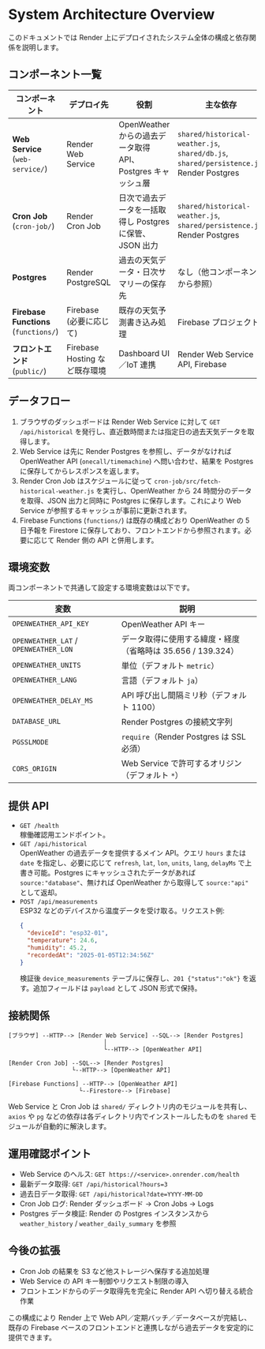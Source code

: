 # System Architecture Overview

このドキュメントでは Render 上にデプロイされたシステム全体の構成と依存関係を説明します。

## コンポーネント一覧

| コンポーネント | デプロイ先 | 役割 | 主な依存 |
| -------------- | ---------- | ---- | -------- |
| **Web Service** (`web-service/`) | Render Web Service | OpenWeather からの過去データ取得 API、Postgres キャッシュ層 | `shared/historical-weather.js`, `shared/db.js`, `shared/persistence.js`, Render Postgres |
| **Cron Job** (`cron-job/`) | Render Cron Job | 日次で過去データを一括取得し Postgres に保管、JSON 出力 | `shared/historical-weather.js`, `shared/persistence.js`, Render Postgres |
| **Postgres** | Render PostgreSQL | 過去の天気データ・日次サマリーの保存先 | なし（他コンポーネントから参照） |
| **Firebase Functions** (`functions/`) | Firebase (必要に応じて) | 既存の天気予測書き込み処理 | Firebase プロジェクト |
| **フロントエンド** (`public/`) | Firebase Hosting など既存環境 | Dashboard UI／IoT 連携 | Render Web Service API, Firebase |

## データフロー

1. ブラウザのダッシュボードは Render Web Service に対して `GET /api/historical` を発行し、直近数時間または指定日の過去天気データを取得します。
2. Web Service は先に Render Postgres を参照し、データがなければ OpenWeather API (`onecall/timemachine`) へ問い合わせ、結果を Postgres に保存してからレスポンスを返します。
3. Render Cron Job はスケジュールに従って `cron-job/src/fetch-historical-weather.js` を実行し、OpenWeather から 24 時間分のデータを取得、JSON 出力と同時に Postgres に保存します。これにより Web Service が参照するキャッシュが事前に更新されます。
4. Firebase Functions (`functions/`) は既存の構成どおり OpenWeather の 5 日予報を Firestore に保存しており、フロントエンドから参照されます。必要に応じて Render 側の API と併用します。

## 環境変数

両コンポーネントで共通して設定する環境変数は以下です。

| 変数 | 説明 |
| ---- | ---- |
| `OPENWEATHER_API_KEY` | OpenWeather API キー |
| `OPENWEATHER_LAT` / `OPENWEATHER_LON` | データ取得に使用する緯度・経度（省略時は 35.656 / 139.324） |
| `OPENWEATHER_UNITS` | 単位（デフォルト `metric`）|
| `OPENWEATHER_LANG` | 言語（デフォルト `ja`）|
| `OPENWEATHER_DELAY_MS` | API 呼び出し間隔ミリ秒（デフォルト 1100）|
| `DATABASE_URL` | Render Postgres の接続文字列 |
| `PGSSLMODE` | `require`（Render Postgres は SSL 必須）|
| `CORS_ORIGIN` | Web Service で許可するオリジン（デフォルト `*`）|

## 提供 API

- `GET /health`  
  稼働確認用エンドポイント。
- `GET /api/historical`  
  OpenWeather の過去データを提供するメイン API。クエリ `hours` または `date` を指定し、必要に応じて `refresh`, `lat`, `lon`, `units`, `lang`, `delayMs` で上書き可能。Postgres にキャッシュされたデータがあれば `source:"database"`、無ければ OpenWeather から取得して `source:"api"` として返却。
- `POST /api/measurements`  
  ESP32 などのデバイスから温度データを受け取る。リクエスト例:
  ```json
  {
    "deviceId": "esp32-01",
    "temperature": 24.6,
    "humidity": 45.2,
    "recordedAt": "2025-01-05T12:34:56Z"
  }
  ```
  検証後 `device_measurements` テーブルに保存し、`201 {"status":"ok"}` を返す。追加フィールドは `payload` として JSON 形式で保持。

## 接続関係

```
[ブラウザ] --HTTP--> [Render Web Service] --SQL--> [Render Postgres]
                           │
                           └--HTTP--> [OpenWeather API]

[Render Cron Job] --SQL--> [Render Postgres]
                  └--HTTP--> [OpenWeather API]

[Firebase Functions] --HTTP--> [OpenWeather API]
                    └--Firestore--> [Firebase]
```

Web Service と Cron Job は `shared/` ディレクトリ内のモジュールを共有し、`axios` や `pg` などの依存は各ディレクトリ内でインストールしたものを `shared` モジュールが自動的に解決します。

## 運用確認ポイント

- Web Service のヘルス: `GET https://<service>.onrender.com/health`
- 最新データ取得: `GET /api/historical?hours=3`
- 過去日データ取得: `GET /api/historical?date=YYYY-MM-DD`
- Cron Job ログ: Render ダッシュボード → Cron Jobs → Logs
- Postgres データ検証: Render の Postgres インスタンスから `weather_history` / `weather_daily_summary` を参照

## 今後の拡張

- Cron Job の結果を S3 など他ストレージへ保存する追加処理
- Web Service の API キー制御やリクエスト制限の導入
- フロントエンドからのデータ取得先を完全に Render API へ切り替える統合作業

この構成により Render 上で Web API／定期バッチ／データベースが完結し、既存の Firebase ベースのフロントエンドと連携しながら過去データを安定的に提供できます。
